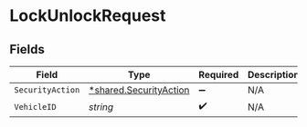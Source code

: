 # LockUnlockRequest


## Fields

| Field                                                           | Type                                                            | Required                                                        | Description                                                     |
| --------------------------------------------------------------- | --------------------------------------------------------------- | --------------------------------------------------------------- | --------------------------------------------------------------- |
| `SecurityAction`                                                | [*shared.SecurityAction](../../models/shared/securityaction.md) | :heavy_minus_sign:                                              | N/A                                                             |
| `VehicleID`                                                     | *string*                                                        | :heavy_check_mark:                                              | N/A                                                             |